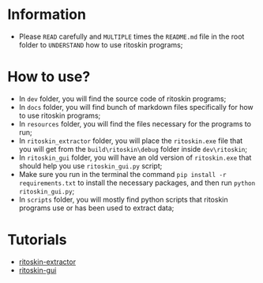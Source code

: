 # Information
- Please `READ` carefully and `MULTIPLE` times the `README.md` file in the root folder to `UNDERSTAND` how to use ritoskin programs;

# How to use?
- In `dev` folder, you will find the source code of ritoskin programs;
- In `docs` folder, you will find bunch of markdown files specifically for how to use ritoskin programs;
- In `resources` folder, you will find the files necessary for the programs to run;
- In `ritoskin_extractor` folder, you will place the `ritoskin.exe` file that you will get from the `build\ritoskin\debug` folder inside `dev\ritoskin`;
- In `ritoskin_gui` folder, you will have an old version of `ritoskin.exe` that should help you use `ritoskin_gui.py` script;
- Make sure you run in the terminal the command `pip install -r requirements.txt` to install the necessary packages, and then run `python ritoskin_gui.py`;
- In `scripts` folder, you will mostly find python scripts that ritoskin programs use or has been used to extract data;

# Tutorials
- [ritoskin-extractor](https://www.youtube.com/playlist?list=PLmfRqBUHwQjJtdoNPbyCKIGC9F4Hog7ov)
- [ritoskin-gui](https://www.youtube.com/playlist?list=PLmfRqBUHwQjIR2GjMQRB9FZ5-06WT2cq0)
